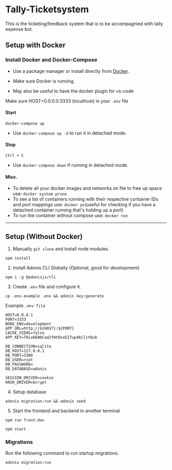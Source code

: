 # Tally-Ticketsystem

This is the ticketing/feedback system that is to be accompagnied with tally expense bot.

## Setup with Docker

### Install Docker and Docker-Compose

* Use a package manager or install directly from [Docker](https://www.docker.com/get-started). 
* Make sure Docker is running.

* May also be useful to have the docker plugin for vs-code


Make sure HOST=0.0.0.0:3333 (localhost) in your `.env` file

#### Start

```docker-compose up```

* Use `docker-compose up -d` to run it in detached mode.

#### Stop


```Ctrl + C```

* Use `docker-compose down` if running in detached mode.

#### Misc.

* To delete all your docker images and networks on file to free up space use: `docker system prune`
* To see a list of containers running with their respective container IDs and port mappings use: `docker ps`(useful for checking if you have a detached container running that's holding up a port)
* To run the container without compose use: `docker run`

---

## Setup (Without Docker)

1. Manually `git clone` and install node modules.

```
npm install
```

2. Install Adonis CLI Globally (Optional, good for development)

```
npm i -g @adonisjs/cli
```

3. Create `.env` file and configure it.

```
cp .env.example .env && adonis key:generate
```

Example `.env file`

```
HOST=0.0.0.1
PORT=3333
NODE_ENV=development
APP_URL=http://${HOST}:${PORT}
CACHE_VIEWS=false
APP_KEY=T0ixKEW6Cad2fHtDxxEITup4kClsYQub

DB_CONNECTION=sqlite
DB_HOST=127.0.0.1
DB_PORT=3306
DB_USER=root
DB_PASSWORD=
DB_DATABASE=adonis

SESSION_DRIVER=cookie
HASH_DRIVER=bcrypt
```

4. Setup database

```
adonis migration:run && adonis seed
```

5. Start the frontend and backend in another terminal

```
npm run front:dev
```
```
npm start
```

### Migrations

Run the following command to run startup migrations.

```
adonis migration:run
```
